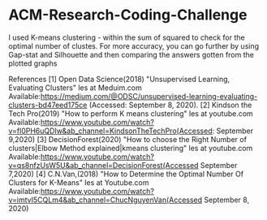 # ACM-Research-Coding-Challenge
I used K-means clustering - within the sum of squared to check for the optimal number of clustes. 
For more accuracy, you can go further by using Gap-stat and Silhouette and then comparing the answers gotten from the plotted graphs

References
[1] Open Data Science(2018) "Unsupervised Learning, Evaluating Clusters" les at Meduim.com
Available:https://medium.com/@ODSC/unsupervised-learning-evaluating-clusters-bd47eed175ce (Accessed: September 8, 2020).
[2] Kindson the Tech Pro(2019) "How to perform K means clustering" les at youtube.com
Available:https://www.youtube.com/watch?v=fl0PH6uQDIw&ab_channel=KindsonTheTechPro(Accessed: September 9,2020)
[3] DecisionForest(2020) "How to choose the Right Number of clusters|Elbow Method explained|kmeans clustering" les at youtube.com
Available:https://www.youtube.com/watch?v=qs8nfzUsW5U&ab_channel=DecisionForest(Accessed September 7,2020)
[4] C.N.Van,(2018) "How to Determine the Optimal Number Of Clusters for K-Means" les at Youtube.com
Available:https://www.youtube.com/watch?v=imtvI5CQLm4&ab_channel=ChucNguyenVan(Accessed September 8, 2020)
